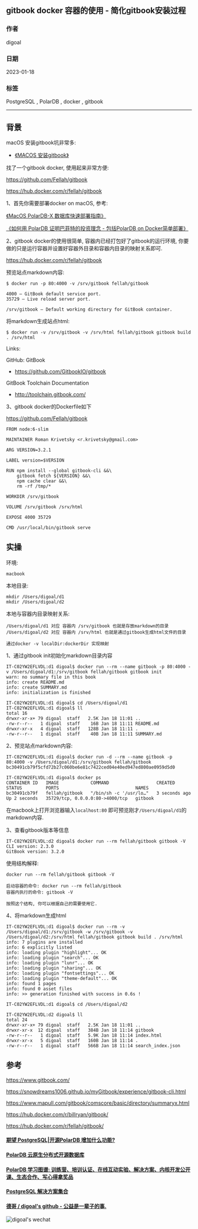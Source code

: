 ## gitbook docker 容器的使用 - 简化gitbook安装过程     
            
### 作者            
digoal            
            
### 日期            
2023-01-18            
            
### 标签            
PostgreSQL , PolarDB , docker , gitbook     
            
----            
            
## 背景    
macOS 安装gitbook坑非常多:  
- [《MACOS 安装gitbook》](../202208/20220808_07.md)    
  
找了一个gitbook docker, 使用起来非常方便:   
  
https://github.com/Fellah/gitbook  
  
https://hub.docker.com/r/fellah/gitbook  
  
1、首先你需要部署docker on macOS, 参考:  
  
[《MacOS PolarDB-X 数据库快速部署指南》](../202208/20220810_01.md)        
  
[《如何用 PolarDB 证明巴菲特的投资理念 - 包括PolarDB on Docker简单部署》](../202209/20220908_02.md)    
  
2、gitbook docker的使用很简单, 容器内已经打包好了gitbook的运行环境, 你要做的只是运行容器并设置好容器外目录和容器内目录的映射关系即可.    
  
https://hub.docker.com/r/fellah/gitbook  
  
预览站点markdown内容:   
  
```  
$ docker run -p 80:4000 -v /srv/gitbook fellah/gitbook  
  
4000 – GitBook default service port.  
35729 – Live reload server port.  
  
/srv/gitbook – Default working directory for GitBook container.  
```  
  
将markdown生成站点html:   
  
```  
$ docker run -v /srv/gitbook -v /srv/html fellah/gitbook gitbook build . /srv/html   
```  
  
Links:  
  
GitHub: GitBook  
- https://github.com/GitbookIO/gitbook  
  
GitBook Toolchain Documentation  
- http://toolchain.gitbook.com/  
  
  
3、gitbook docker的Dockerfile如下  
  
  
https://github.com/Fellah/gitbook  
  
```  
FROM node:6-slim  
  
MAINTAINER Roman Krivetsky <r.krivetsky@gmail.com>  
  
ARG VERSION=3.2.1  
  
LABEL version=$VERSION  
  
RUN npm install --global gitbook-cli &&\  
	gitbook fetch ${VERSION} &&\  
	npm cache clear &&\  
	rm -rf /tmp/*  
  
WORKDIR /srv/gitbook  
  
VOLUME /srv/gitbook /srv/html  
  
EXPOSE 4000 35729  
  
CMD /usr/local/bin/gitbook serve  
```  
  
## 实操  
环境:  
```  
macbook  
```  
  
本地目录:  
```  
mkdir /Users/digoal/d1  
mkdir /Users/digoal/d2  
```  
  
本地与容器内目录映射关系:  
```  
/Users/digoal/d1 对应 容器内 /srv/gitbook 也就是存放markdown的目录  
/Users/digoal/d2 对应 容器内 /srv/html 也就是通过gitbook生成html文件的目录  
  
通过docker -v localDir:dockerDir 实现映射  
```  
  
1、通过gitbook init初始化markdown目录内容  
  
```  
IT-C02YW2EFLVDL:d1 digoal$ docker run --rm --name gitbook -p 80:4000 -v /Users/digoal/d1:/srv/gitbook fellah/gitbook gitbook init  
warn: no summary file in this book   
info: create README.md   
info: create SUMMARY.md   
info: initialization is finished   
  
IT-C02YW2EFLVDL:d1 digoal$ cd /Users/digoal/d1  
IT-C02YW2EFLVDL:d1 digoal$ ll  
total 16  
drwxr-xr-x+ 79 digoal  staff   2.5K Jan 18 11:01 ..  
-rw-r--r--   1 digoal  staff    16B Jan 18 11:11 README.md  
drwxr-xr-x   4 digoal  staff   128B Jan 18 11:11 .  
-rw-r--r--   1 digoal  staff    40B Jan 18 11:11 SUMMARY.md  
```  
  
2、预览站点markdown内容:   
  
```  
IT-C02YW2EFLVDL:d1 digoal$ docker run -d --rm --name gitbook -p 80:4000 -v /Users/digoal/d1:/srv/gitbook fellah/gitbook   
bc30491cb79f5cfd72b27c060be6e81c7422ced04e40ed947ed800ae0959d5d0  
  
IT-C02YW2EFLVDL:d1 digoal$ docker ps   
CONTAINER ID   IMAGE            COMMAND                  CREATED         STATUS         PORTS                             NAMES  
bc30491cb79f   fellah/gitbook   "/bin/sh -c '/usr/lo…"   3 seconds ago   Up 2 seconds   35729/tcp, 0.0.0.0:80->4000/tcp   gitbook  
```  
  
在macbook上打开浏览器输入`localhost:80` 即可预览刚才`/Users/digoal/d1`的markdown内容.  
  
3、查看gitbook版本等信息  
  
```  
IT-C02YW2EFLVDL:d2 digoal$ docker run --rm fellah/gitbook gitbook -V  
CLI version: 2.3.0  
GitBook version: 3.2.0  
```  
  
使用结构解释:  
```  
docker run --rm fellah/gitbook gitbook -V  
  
启动容器的命令: docker run --rm fellah/gitbook   
容器内执行的命令: gitbook -V  
  
按照这个结构, 你可以根据自己的需要使用它.  
```  
  
4、将markdown生成html  
  
```  
IT-C02YW2EFLVDL:d1 digoal$ docker run --rm -v /Users/digoal/d1:/srv/gitbook -w /srv/gitbook -v /Users/digoal/d2:/srv/html fellah/gitbook gitbook build . /srv/html  
info: 7 plugins are installed   
info: 6 explicitly listed   
info: loading plugin "highlight"... OK   
info: loading plugin "search"... OK   
info: loading plugin "lunr"... OK   
info: loading plugin "sharing"... OK   
info: loading plugin "fontsettings"... OK   
info: loading plugin "theme-default"... OK   
info: found 1 pages   
info: found 0 asset files   
info: >> generation finished with success in 0.6s !   
  
IT-C02YW2EFLVDL:d1 digoal$ cd /Users/digoal/d2  
  
IT-C02YW2EFLVDL:d2 digoal$ ll  
total 24  
drwxr-xr-x+ 79 digoal  staff   2.5K Jan 18 11:01 ..  
drwxr-xr-x  12 digoal  staff   384B Jan 18 11:14 gitbook  
-rw-r--r--   1 digoal  staff   5.9K Jan 18 11:14 index.html  
drwxr-xr-x   5 digoal  staff   160B Jan 18 11:14 .  
-rw-r--r--   1 digoal  staff   566B Jan 18 11:14 search_index.json  
```  
  
## 参考
https://www.gitbook.com/  
  
https://snowdreams1006.github.io/myGitbook/experience/gitbook-cli.html  
  
https://www.mapull.com/gitbook/comscore/basic/directory/summaryx.html  
  
https://hub.docker.com/r/billryan/gitbook/  
  
https://hub.docker.com/r/fellah/gitbook/  
  
  
#### [期望 PostgreSQL|开源PolarDB 增加什么功能?](https://github.com/digoal/blog/issues/76 "269ac3d1c492e938c0191101c7238216")
  
  
#### [PolarDB 云原生分布式开源数据库](https://github.com/ApsaraDB "57258f76c37864c6e6d23383d05714ea")
  
  
#### [PolarDB 学习图谱: 训练营、培训认证、在线互动实验、解决方案、内核开发公开课、生态合作、写心得拿奖品](https://www.aliyun.com/database/openpolardb/activity "8642f60e04ed0c814bf9cb9677976bd4")
  
  
#### [PostgreSQL 解决方案集合](../201706/20170601_02.md "40cff096e9ed7122c512b35d8561d9c8")
  
  
#### [德哥 / digoal's github - 公益是一辈子的事.](https://github.com/digoal/blog/blob/master/README.md "22709685feb7cab07d30f30387f0a9ae")
  
  
![digoal's wechat](../pic/digoal_weixin.jpg "f7ad92eeba24523fd47a6e1a0e691b59")
  
